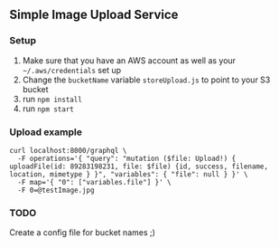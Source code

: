 ## Simple Image Upload Service

### Setup
1) Make sure that you have an AWS account as well as your `~/.aws/credentials` set up
2) Change the `bucketName` variable `storeUpload.js` to point to your S3 bucket
3) run `npm install`
4) run `npm start`

### Upload example

```
curl localhost:8000/graphql \
  -F operations='{ "query": "mutation ($file: Upload!) { uploadFile(id: 89283198231, file: $file) {id, success, filename, location, mimetype } }", "variables": { "file": null } }' \
  -F map='{ "0": ["variables.file"] }' \
  -F 0=@testImage.jpg
  ``` 
  
### TODO
Create a config file for bucket names ;)
